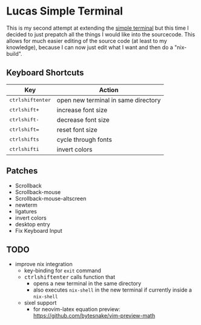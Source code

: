 # Lucas Simple Terminal

This is my second attempt at extending the [simple terminal](http://st.suckless.org/)
but this time I decided to just prepatch all the things I would like
into the sourcecode. This allows for much easier editing of the source
code (at least to my knowledge), because I can now just edit what I
want and then do a "nix-build".

## Keyboard Shortcuts

| Key | Action |
|---|---|
| <kbd>ctrl</kbd><kbd>shift</kbd><kbd>enter</kbd> | open new terminal in same directory |
| <kbd>ctrl</kbd><kbd>shift</kbd><kbd>+</kbd> | increase font size |
| <kbd>ctrl</kbd><kbd>shift</kbd><kbd>-</kbd> | decrease font size |
| <kbd>ctrl</kbd><kbd>shift</kbd><kbd>=</kbd> | reset font size |
| <kbd>ctrl</kbd><kbd>shift</kbd><kbd>s</kbd> | cycle through fonts |
| <kbd>ctrl</kbd><kbd>shift</kbd><kbd>i</kbd> | invert colors |

## Patches

- Scrollback
- Scrollback-mouse
- Scrollback-mouse-altscreen
- newterm
- ligatures
- invert colors
- desktop entry
- Fix Keyboard Input

## TODO

- improve nix integration
    - key-binding for `exit` command
    - <kbd>ctrl</kbd><kbd>shift</kbd><kbd>enter</kbd> calls function that
        - opens a new terminal in the same directory
        - also executes `nix-shell` in the new terminal if currently
          inside a `nix-shell`
    - sixel support 
        - for neovim-latex equation preview: https://github.com/bytesnake/vim-preview-math
